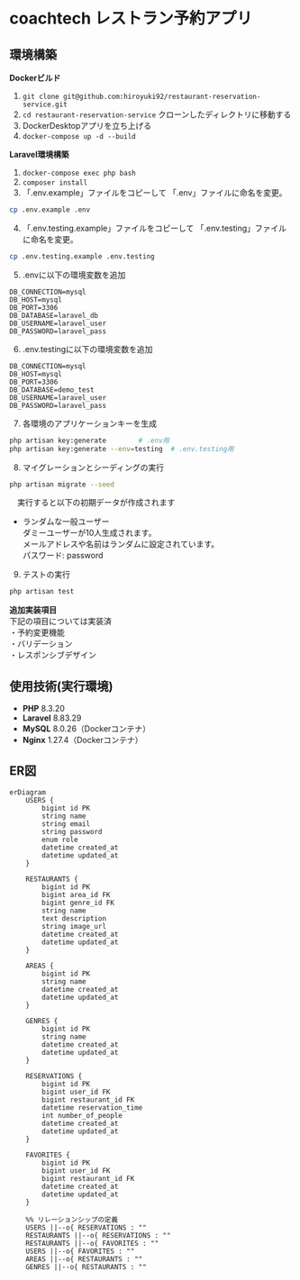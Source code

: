 # coachtech レストラン予約アプリ

## 環境構築
**Dockerビルド**
1. `git clone git@github.com:hiroyuki92/restaurant-reservation-service.git`
2. `cd restaurant-reservation-service`     クローンしたディレクトリに移動する
3. DockerDesktopアプリを立ち上げる
4. `docker-compose up -d --build`

**Laravel環境構築**
1. `docker-compose exec php bash`
2. `composer install`
3. 「.env.example」ファイルをコピーして 「.env」ファイルに命名を変更。
```bash
cp .env.example .env
```
4. 「.env.testing.example」ファイルをコピーして 「.env.testing」ファイルに命名を変更。
```bash
cp .env.testing.example .env.testing
```
5. .envに以下の環境変数を追加
``` text
DB_CONNECTION=mysql
DB_HOST=mysql
DB_PORT=3306
DB_DATABASE=laravel_db
DB_USERNAME=laravel_user
DB_PASSWORD=laravel_pass
```
6. .env.testingに以下の環境変数を追加
``` text
DB_CONNECTION=mysql
DB_HOST=mysql
DB_PORT=3306
DB_DATABASE=demo_test
DB_USERNAME=laravel_user
DB_PASSWORD=laravel_pass
```
7. 各環境のアプリケーションキーを生成
``` bash
php artisan key:generate        # .env用
php artisan key:generate --env=testing  # .env.testing用
```

8. マイグレーションとシーディングの実行
``` bash
php artisan migrate --seed
```  
　実行すると以下の初期データが作成されます  
  - ランダムな一般ユーザー  
	ダミーユーザーが10人生成されます。  
	メールアドレスや名前はランダムに設定されています。  
	パスワード: password

9. テストの実行
``` bash
php artisan test
```

**追加実装項目**  
下記の項目については実装済  
・予約変更機能  
・バリデーション  
・レスポンシブデザイン  


## 使用技術(実行環境)
- **PHP** 8.3.20
- **Laravel** 8.83.29
- **MySQL** 8.0.26（Dockerコンテナ）
- **Nginx** 1.27.4（Dockerコンテナ）


## ER図
```mermaid
erDiagram
    USERS {
        bigint id PK
        string name
        string email
        string password
        enum role
        datetime created_at
        datetime updated_at
    }
    
    RESTAURANTS {
        bigint id PK
        bigint area_id FK
        bigint genre_id FK
        string name
        text description
        string image_url
        datetime created_at
        datetime updated_at
    }
    
    AREAS {
        bigint id PK
        string name
        datetime created_at
        datetime updated_at
    }
    
    GENRES {
        bigint id PK
        string name
        datetime created_at
        datetime updated_at
    }
    
    RESERVATIONS {
        bigint id PK
        bigint user_id FK
        bigint restaurant_id FK
        datetime reservation_time
        int number_of_people
        datetime created_at
        datetime updated_at
    }
    
    FAVORITES {
        bigint id PK
        bigint user_id FK
        bigint restaurant_id FK
        datetime created_at
        datetime updated_at
    }
    
    %% リレーションシップの定義
    USERS ||--o{ RESERVATIONS : ""
    RESTAURANTS ||--o{ RESERVATIONS : ""
    RESTAURANTS ||--o{ FAVORITES : ""
    USERS ||--o{ FAVORITES : ""
    AREAS ||--o{ RESTAURANTS : ""
    GENRES ||--o{ RESTAURANTS : ""

